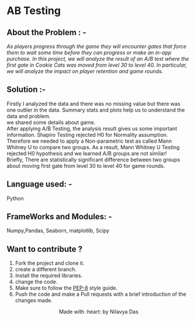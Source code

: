 # AB Testing 
## About the Problem  : - 
<p><i>
    As players progress through the game they will encounter gates that force them to wait some time before they can progress or make an in-app purchase. In this project, we will analyze the result of an A/B test where the first gate in Cookie Cats was moved from level 30 to level 40. In particular, we will analyze the impact on player retention and game rounds.
  </i>
</p>

## Solution :- 
<p>
  Firstly I analyzed the data and there was no missing value but there was one outlier in the data. Summary stats and plots help us to understand the data and problem. 
  <br>
   we shared some details about game. 
  <br>
  After applying A/B Testing, the analysis result gives us some important information. Shapiro Testing rejected H0 for Normality assumption. Therefore we needed to apply a Non-parametric test as called Mann Whitney U to compare two groups. As a result, Mann Whitney U Testing rejected H0 hypothesis and we learned A/B groups are not similar! 
  <br>
  Briefly, There are statistically significant difference between two groups about moving first gate from level 30 to level 40 for game rounds.
</p>

## Language used: - 
Python

## FrameWorks and Modules: -
Numpy,Pandas, Seaborn, matplotlib, Scipy  


## Want to contribute ?
1. Fork the project and clone it.
2. create a different branch.
3. Install the required libraries.
4. change the code.
5. Make sure to follow the [PEP-8](https://www.python.org/dev/peps/pep-0008/) style guide. 
6. Push the code and make a Pull requests with a brief introduction of the changes made. 

 <p align="center">Made with :heart: by Nilavya Das</p>
